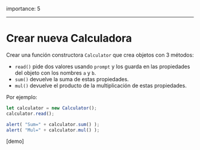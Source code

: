 importance: 5

---

# Crear nueva Calculadora

Crear una función constructora `Calculator` que crea objetos con 3 métodos:

- `read()` pide dos valores usando `prompt` y los guarda en las propiedades del objeto con los nombres `a` y `b`.
- `sum()` devuelve la suma de estas propiedades.
- `mul()` devuelve el producto de la multiplicación de estas propiedades.

Por ejemplo:

```js
let calculator = new Calculator();
calculator.read();

alert( "Sum=" + calculator.sum() );
alert( "Mul=" + calculator.mul() );
```

[demo]
